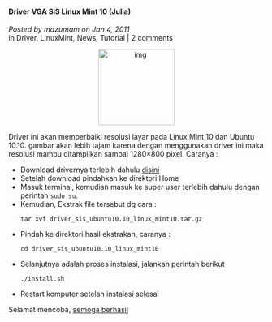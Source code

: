#### Driver VGA SiS Linux Mint 10 (Julia)
_Posted by mazumam on Jan 4, 2011_
<br>
in Driver, LinuxMint, News, Tutorial | 2 comments	

<p align="center">
	<img src="./posts/2011-01-04-vgasismint10/linuxmint-logo1.png" height="150px" alt="img">
</p> 

Driver ini akan memperbaiki resolusi layar pada Linux Mint 10 dan Ubuntu 10.10. gambar akan lebih tajam karena dengan menggunakan driver ini maka resolusi mampu ditampilkan sampai 1280×800 pixel. Caranya :

* Download drivernya terlebih dahulu [disini](http://www.ziddu.com/download/13226321/driver_sis_ubuntu10.10_linux_mint10.tar.gz.html)
* Setelah download pindahkan ke direktori Home
* Masuk terminal, kemudian masuk ke super user terlebih dahulu dengan perintah `sudo su`.
* Kemudian, Ekstrak file tersebut dg cara :
    <br>
    ```
    tar xvf driver_sis_ubuntu10.10_linux_mint10.tar.gz
    ```
* Pindah ke direktori hasil ekstrakan, caranya :
    <br>
    ```
    cd driver_sis_ubuntu10.10_linux_mint10
    ```
* Selanjutnya adalah proses instalasi, jalankan perintah berikut
    <br>
    ```
    ./install.sh
    ```
* Restart komputer setelah instalasi selesai

Selamat mencoba, [semoga berhasil](http://www.mazumam.web.id/2011/01/driver-vga-sis-ubuntu-1010-dan-linux.html)